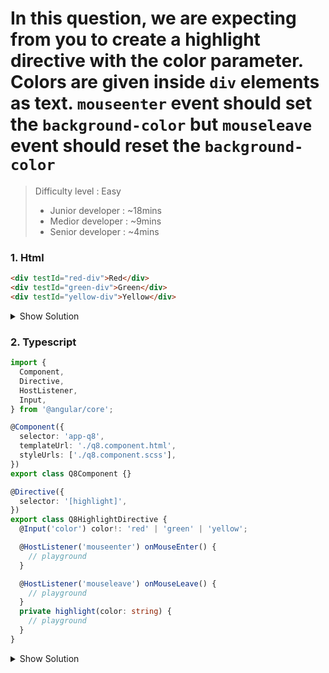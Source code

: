  
# In this question, we are expecting from you to create a highlight directive with the color parameter. Colors are given inside `div` elements as text. `mouseenter` event should set the `background-color` but `mouseleave` event should reset the `background-color`

>Difficulty level : Easy 
> - Junior developer : ~18mins 
> - Medior developer : ~9mins 
> - Senior developer : ~4mins

### 1. Html

```html
<div testId="red-div">Red</div>
<div testId="green-div">Green</div>
<div testId="yellow-div">Yellow</div>
```

<details>
<summary>Show Solution</summary>
<p>

```html
<div testId="red-div" highlight color="red">Red</div>
<div testId="green-div" highlight color="green">Green</div>
<div testId="yellow-div" highlight color="yellow">Yellow</div>
```

</p>
</details>


### 2. Typescript

```typescript
import {
  Component,
  Directive,
  HostListener,
  Input,
} from '@angular/core';

@Component({
  selector: 'app-q8',
  templateUrl: './q8.component.html',
  styleUrls: ['./q8.component.scss'],
})
export class Q8Component {}

@Directive({
  selector: '[highlight]',
})
export class Q8HighlightDirective {
  @Input('color') color!: 'red' | 'green' | 'yellow';

  @HostListener('mouseenter') onMouseEnter() {
    // playground
  }

  @HostListener('mouseleave') onMouseLeave() {
    // playground
  }
  private highlight(color: string) {
    // playground
  }
}
```

<details>
<summary>Show Solution</summary>
<p>

```typescript
import {
  Component,
  Directive,
  ElementRef,
  HostListener,
  Input,
} from '@angular/core';

@Component({
  selector: 'app-q8',
  templateUrl: './q8.component.html',
  styleUrls: ['./q8.component.scss'],
})
export class Q8Component {}

@Directive({
  selector: '[highlight]',
})
export class Q8HighlightDirective {
  @Input('color') color!: 'red' | 'green' | 'yellow';

  constructor(private el: ElementRef) {}

  @HostListener('mouseenter') onMouseEnter() {
    this.highlight(this.color);
  }

  @HostListener('mouseleave') onMouseLeave() {
    this.highlight('');
  }
  private highlight(color: string) {
    this.el.nativeElement.style.backgroundColor = color;
  }
}
```

</p>
</details>
 